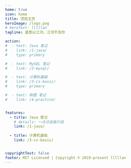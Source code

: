 ```yaml
---
home: true
icon: home
title: 项目主页
heroImage: /logo.png
# heroText: lllllan
tagline: 盛意以江河，江河不及你

action:
#  - text: Java 笔记
#    link: /1-java/
#    type: primary

#  - text: MySQL 笔记
#    link: /2-mysql/

#  - text: 计算机基础
#    link: /3-cs-basic/
#    type: primary

#  - text: 刷题 笔记
#    link: /4-practice/


features:
  - title: Java 笔记
    # details: 一点点自我介绍
    link: /1-java/
  
  - title: 计算机基础
    link: /3-cs-basic/


copyrightText: false
footer: MIT Licensed | Copyright © 2019-present lllllan
---
```




